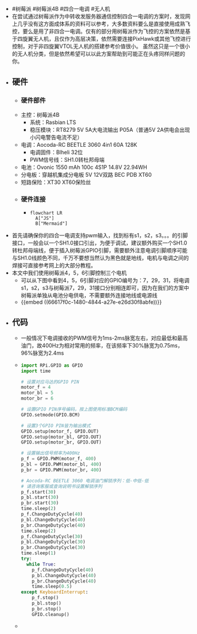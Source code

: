 - #树莓派 #树莓派4B #四合一电调 #无人机
- 在尝试通过树莓派作为中转收发服务器通信控制四合一电调的方案时，发现网上几乎没有这方面成体系的资料可以参考，大多数资料要么是直接使用成熟飞控，要么是用了非四合一电调。仅有的部分用树莓派作为飞控的方案依然是基于四旋翼无人机，且仅作为高层决策，依然需要连接PixHawk或其他飞控进行控制，对于非四旋翼VTOL无人机的搭建参考价值很小。
  虽然这只是一个很小的无人机分类，但是依然希望可以以此方案帮助到可能正在头疼同样问题的你。
- ## 硬件
	- ### 硬件部件
	- 主控：树莓派4B
		- 系统：Rasbian LTS
		- 稳压模块：RT8279 5V 5A大电流输出 P05A（普通5V 2A供电会出现小闪电警告电流不足）
	- 电调：Aocoda-RC BEETLE 3060 4in1 60A 128K
		- 电调固件：Blheli 32位
		- PWM信号线：SH1.0转杜邦母端
	- 电池：Ovonic 1550 mAh 100c 4S1P 14.8V 22.94WH
	- 分电板：穿越机集成分电板 5V 12V双路 BEC PDB XT60
	- 短路保险：XT30 XT60保险丝
	- ### 硬件连接
		- ```mermaid
		  flowchart LR
		    A["JS"]
		    B["Mermaid"]
		  ```
- 首先请确保你的四合一电调支持pwm输入，找到标有s1，s2，s3。。。的引脚接口，一般会以一个SH1.0接口引出，为便于调试，建议额外购买一个SH1.0转杜邦母端线，便于插入树莓派GPIO引脚，需要额外注意电调引脚顺序可能与SH1.0线颜色不同，千万不要想当然认为黑色就是地线，电机与电调之间的焊接可直接参考网上的大部分教程。
- 本文中我们使用树莓派4，5，6引脚控制三个电机
	- 可以从下图中看到4，5，6引脚对应的GPIO编号为：7，29，31，将电调s1，s2，s3与树莓派7，29，31接口分别相连即可，因为在我们的方案中树莓派单独从电池分电供电，不需要额外连接地线或电源线
	- {{embed ((66617f0c-1480-4844-a27e-e26d30f8abfe))}}
- ## 代码
	- 一般情况下电调接收的PWM信号为1ms-2ms脉宽左右，对应最低和最高油门，故400Hz为相对常用的频率，在该频率下30%脉宽为0.75ms，96%脉宽为2.4ms
	- ```python
	  import RPi.GPIO as GPIO
	  import time
	  
	  # 设置对应马达的GPIO PIN
	  motor_f = 4
	  motor_bl = 5
	  motor_br = 6
	  
	  # 设置GPIO PIN序号编码，按上图使用标准BCM编码
	  GPIO.setmode(GPIO.BCM)
	  
	  # 设置3个GPIO PIN皆为输出模式
	  GPIO.setup(motor_f, GPIO.OUT)
	  GPIO.setup(motor_bl, GPIO.OUT)
	  GPIO.setup(motor_br, GPIO.OUT)
	  
	  # 设置输出信号频率为400Hz
	  p_f = GPIO.PWM(motor_f, 400)
	  p_bl = GPIO.PWM(motor_bl, 400)
	  p_br = GPIO.PWM(motor_br, 400)
	  
	  # Aocoda-RC BEETLE 3060 电调油门解锁序列：低-中低-低
	  # 请咨询客服或查询说明书设置解锁序列
	  p_f.start(30)
	  p_bl.start(30)
	  p_br.start(30)
	  time.sleep(2)
	  p_f.ChangeDutyCycle(40)
	  p_bl.ChangeDutyCycle(40)
	  p_br.ChangeDutyCycle(40)
	  time.sleep(2)
	  p_f.ChangeDutyCycle(30)
	  p_bl.ChangeDutyCycle(30)
	  p_br.ChangeDutyCycle(30)
	  time.sleep(1)
	  try:
	    while True:
	      p_f.ChangeDutyCycle(40)
	      p_bl.ChangeDutyCycle(40)
	      p_br.ChangeDutyCycle(40)
	      time.sleep(0.5)
	  except KeyboardInterrupt:
	      p_f.stop()
	      p_bl.stop()
	      p_br.stop()
	      GPIO.cleanup()
	  ```
	-